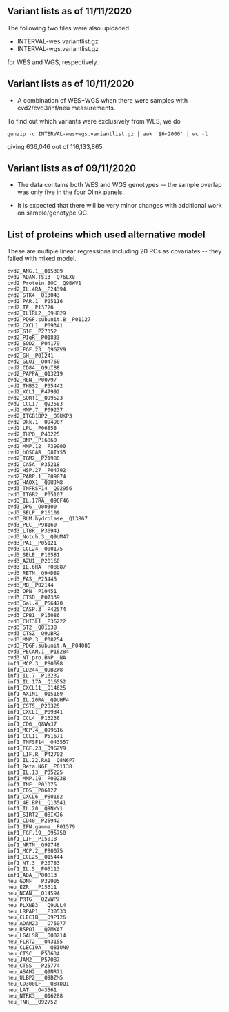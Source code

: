 ## Variant lists as of 11/11/2020

The following two files were also uploaded.

* INTERVAL-wes.variantlist.gz
* INTERVAL-wgs.variantlist.gz

for WES and WGS, respectively.

## Variant lists as of 10/11/2020

* A combination of WES+WGS when there were samples with cvd2/cvd3/inf/neu measurements.

To find out which variants were exclusively from WES, we do
```
gunzip -c INTERVAL-wes+wgs.variantlist.gz | awk '$6<2000' | wc -l
```
giving 636,046 out of 116,133,865.

## Variant lists as of 09/11/2020

* The data contains both WES and WGS genotypes
  -- the sample overlap was only five in the four Olink panels.

* It is expected that there will be very minor changes with additional work on sample/genotype QC.

## List of proteins which used alternative model

These are mutiple linear regressions including 20 PCs as covariates -- they failed with mixed model.
```
cvd2_ANG.1__Q15389
cvd2_ADAM.TS13__Q76LX8
cvd2_Protein.BOC__Q9BWV1
cvd2_IL.4RA__P24394
cvd2_STK4__Q13043
cvd2_PAR.1__P25116
cvd2_TF__P13726
cvd2_IL1RL2__Q9HB29
cvd2_PDGF.subunit.B__P01127
cvd2_CXCL1__P09341
cvd2_GIF__P27352
cvd2_PIgR__P01833
cvd2_SOD2__P04179
cvd2_FGF.23__Q9GZV9
cvd2_GH__P01241
cvd2_GLO1__Q04760
cvd2_CD84__Q9UIB8
cvd2_PAPPA__Q13219
cvd2_REN__P00797
cvd2_THBS2__P35442
cvd2_XCL1__P47992
cvd2_SORT1__Q99523
cvd2_CCL17__Q92583
cvd2_MMP.7__P09237
cvd2_ITGB1BP2__Q9UKP3
cvd2_Dkk.1__O94907
cvd2_LPL__P06858
cvd2_THPO__P40225
cvd2_BNP__P16860
cvd2_MMP.12__P39900
cvd2_hOSCAR__Q8IYS5
cvd2_TGM2__P21980
cvd2_CA5A__P35218
cvd2_HSP.27__P04792
cvd2_PARP.1__P09874
cvd2_HAOX1__Q9UJM8
cvd3_TNFRSF14__Q92956
cvd3_ITGB2__P05107
cvd3_IL.17RA__Q96F46
cvd3_OPG__O00300
cvd3_SELP__P16109
cvd3_BLM.hydrolase__Q13867
cvd3_PLC__P98160
cvd3_LTBR__P36941
cvd3_Notch.3__Q9UM47
cvd3_PAI__P05121
cvd3_CCL24__O00175
cvd3_SELE__P16581
cvd3_AZU1__P20160
cvd3_IL.6RA__P08887
cvd3_RETN__Q9HD89
cvd3_FAS__P25445
cvd3_MB__P02144
cvd3_OPN__P10451
cvd3_CTSD__P07339
cvd3_Gal.4__P56470
cvd3_CASP.3__P42574
cvd3_CPB1__P15086
cvd3_CHI3L1__P36222
cvd3_ST2__Q01638
cvd3_CTSZ__Q9UBR2
cvd3_MMP.3__P08254
cvd3_PDGF.subunit.A__P04085
cvd3_PECAM.1__P16284
cvd3_NT.pro.BNP__NA
inf1_MCP.3__P80098
inf1_CD244__Q9BZW8
inf1_IL.7__P13232
inf1_IL.17A__Q16552
inf1_CXCL11__O14625
inf1_AXIN1__O15169
inf1_IL.20RA__Q9UHF4
inf1_CST5__P28325
inf1_CXCL1__P09341
inf1_CCL4__P13236
inf1_CD6__Q8WWJ7
inf1_MCP.4__Q99616
inf1_CCL11__P51671
inf1_TNFSF14__O43557
inf1_FGF.23__Q9GZV9
inf1_LIF.R__P42702
inf1_IL.22.RA1__Q8N6P7
inf1_Beta.NGF__P01138
inf1_IL.13__P35225
inf1_MMP.10__P09238
inf1_TNF__P01375
inf1_CD5__P06127
inf1_CXCL6__P80162
inf1_4E.BP1__Q13541
inf1_IL.20__Q9NYY1
inf1_SIRT2__Q8IXJ6
inf1_CD40__P25942
inf1_IFN.gamma__P01579
inf1_FGF.19__O95750
inf1_LIF__P15018
inf1_NRTN__Q99748
inf1_MCP.2__P80075
inf1_CCL25__O15444
inf1_NT.3__P20783
inf1_IL.5__P05113
inf1_ADA__P00813
neu_GDNF___P39905
neu_EZR___P15311
neu_NCAN___O14594
neu_PRTG___Q2VWP7
neu_PLXNB3___Q9ULL4
neu_LRPAP1___P30533
neu_CLEC1B___Q9P126
neu_ADAM23___O75077
neu_RSPO1___Q2MKA7
neu_LGALS8___O00214
neu_FLRT2___O43155
neu_CLEC10A___Q8IUN9
neu_CTSC___P53634
neu_JAM2___P57087
neu_CTSS___P25774
neu_ASAH2___Q9NR71
neu_ULBP2___Q9BZM5
neu_CD300LF___Q8TDQ1
neu_LAT___O43561
neu_NTRK3___Q16288
neu_TNR___Q92752
```

